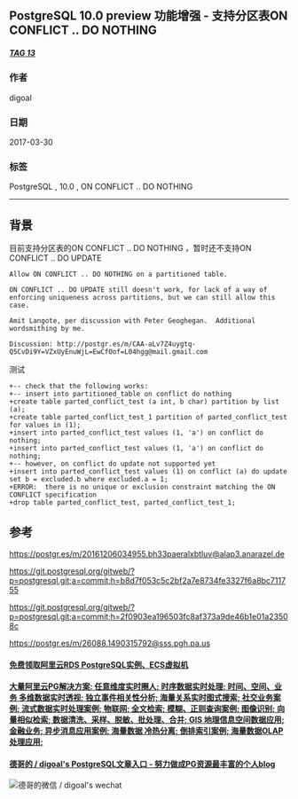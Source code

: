 ## PostgreSQL 10.0 preview 功能增强 - 支持分区表ON CONFLICT .. DO NOTHING  
##### [TAG 13](../class/13.md)
            
### 作者               
digoal       
        
### 日期                                                                           
2017-03-30      
           
### 标签        
PostgreSQL , 10.0 , ON CONFLICT .. DO NOTHING   
                                                                              
----                                                                        
                                                                                 
## 背景    
目前支持分区表的ON CONFLICT .. DO NOTHING ，暂时还不支持ON CONFLICT .. DO UPDATE   
  
```  
Allow ON CONFLICT .. DO NOTHING on a partitioned table.  
  
ON CONFLICT .. DO UPDATE still doesn't work, for lack of a way of  
enforcing uniqueness across partitions, but we can still allow this  
case.  
  
Amit Langote, per discussion with Peter Geoghegan.  Additional  
wordsmithing by me.  
  
Discussion: http://postgr.es/m/CAA-aLv7Z4uygtq-Q5CvDi9Y=VZxUyEnuWjL=EwCfOof=L04hgg@mail.gmail.com  
```  
  
测试  
  
```  
+-- check that the following works:  
+-- insert into partitioned_table on conflict do nothing  
+create table parted_conflict_test (a int, b char) partition by list (a);  
+create table parted_conflict_test_1 partition of parted_conflict_test for values in (1);  
+insert into parted_conflict_test values (1, 'a') on conflict do nothing;  
+insert into parted_conflict_test values (1, 'a') on conflict do nothing;  
+-- however, on conflict do update not supported yet  
+insert into parted_conflict_test values (1) on conflict (a) do update set b = excluded.b where excluded.a = 1;  
+ERROR:  there is no unique or exclusion constraint matching the ON CONFLICT specification  
+drop table parted_conflict_test, parted_conflict_test_1;  
```  
                
## 参考    
https://postgr.es/m/20161206034955.bh33paeralxbtluv@alap3.anarazel.de    
    
https://git.postgresql.org/gitweb/?p=postgresql.git;a=commit;h=b8d7f053c5c2bf2a7e8734fe3327f6a8bc711755    
    
https://git.postgresql.org/gitweb/?p=postgresql.git;a=commit;h=2f0903ea196503fc8af373a9de46b1e01a23508c    
    
https://postgr.es/m/26088.1490315792@sss.pgh.pa.us    
    

  
  
  
  
  
  
  
  
  
  
  
  
  
  
  
  
  
  
  
  
  
  
  
  
  
  
  
  
  
  
  
  
  
  
  
  
  
#### [免费领取阿里云RDS PostgreSQL实例、ECS虚拟机](https://www.aliyun.com/database/postgresqlactivity "57258f76c37864c6e6d23383d05714ea")
  
  
#### [大量阿里云PG解决方案: 任意维度实时圈人; 时序数据实时处理; 时间、空间、业务 多维数据实时透视; 独立事件相关性分析; 海量关系实时图式搜索; 社交业务案例; 流式数据实时处理案例; 物联网; 全文检索; 模糊、正则查询案例; 图像识别; 向量相似检索; 数据清洗、采样、脱敏、批处理、合并; GIS 地理信息空间数据应用; 金融业务; 异步消息应用案例; 海量数据 冷热分离; 倒排索引案例; 海量数据OLAP处理应用;](https://yq.aliyun.com/topic/118 "40cff096e9ed7122c512b35d8561d9c8")
  
  
#### [德哥的 / digoal's PostgreSQL文章入口 - 努力做成PG资源最丰富的个人blog](https://github.com/digoal/blog/blob/master/README.md "22709685feb7cab07d30f30387f0a9ae")
  
  
![德哥的微信 / digoal's wechat](../pic/digoal_weixin.jpg "f7ad92eeba24523fd47a6e1a0e691b59")
  
